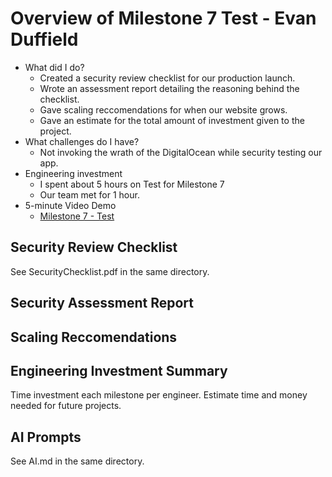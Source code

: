 # Overview of Milestone 7 Test - Evan Duffield

* What did I do?
    * Created a security review checklist for our production launch.
    * Wrote an assessment report detailing the reasoning behind the checklist.
    * Gave scaling reccomendations for when our website grows.
    * Gave an estimate for the total amount of investment given to the project.
* What challenges do I have?
    * Not invoking the wrath of the DigitalOcean while security testing our app.
* Engineering investment
    * I spent about 5 hours on Test for Milestone 7
    * Our team met for 1 hour.
* 5-minute Video Demo
    * [Milestone 7 - Test](https://drive.google.com/file/d/1nVEK7djcRqR2SFpa_w999hMS26F_P_1l/view?usp=sharing)

## Security Review Checklist

See SecurityChecklist.pdf in the same directory.


## Security Assessment Report


## Scaling Reccomendations


## Engineering Investment Summary

Time investment each milestone per engineer. Estimate time and money needed for future projects.

## AI Prompts

See AI.md in the same directory.